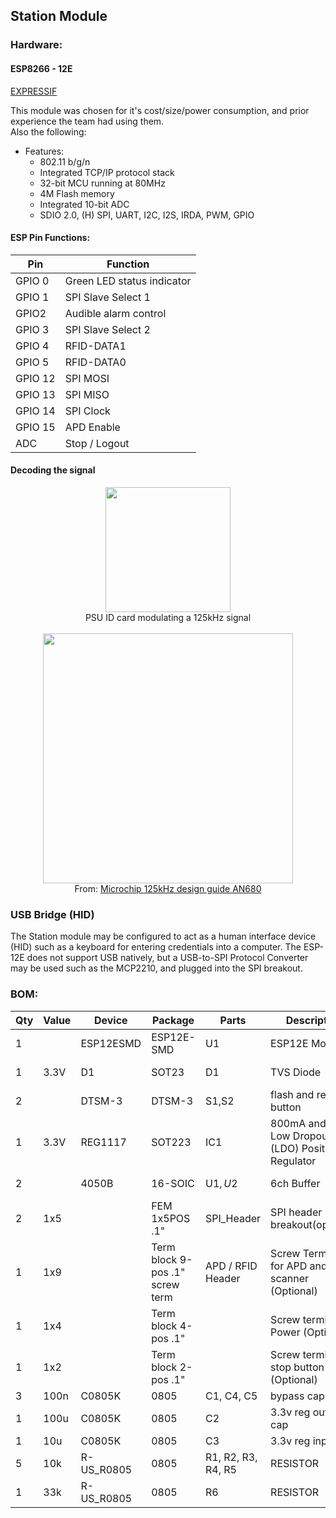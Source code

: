 ## Station Module

### Hardware:
#### ESP8266 - 12E 
<a href="https://espressif.com/en/products/hardware/esp8266ex/overview">EXPRESSIF</a>

This module was chosen for it's cost/size/power consumption, and prior experience the team had using them.<br>
Also the following:
- Features:
  - 802.11 b/g/n
  - Integrated TCP/IP protocol stack
  - 32-bit MCU running at 80MHz
  - 4M Flash memory
  - Integrated 10-bit ADC
  - SDIO 2.0, (H) SPI, UART, I2C, I2S, IRDA, PWM, GPIO





#### ESP Pin Functions:
| Pin     | Function                   |
|---------|----------------------------|
| GPIO 0  | Green LED status indicator |
| GPIO 1  | SPI Slave Select 1         |
| GPIO2   | Audible alarm control      |
| GPIO 3  | SPI Slave Select 2         |
| GPIO 4  | RFID-DATA1                 |
|  GPIO 5 | RFID-DATA0                 |
| GPIO 12 | SPI MOSI                   |
| GPIO 13 | SPI MISO                   |
| GPIO 14 | SPI Clock                  |
| GPIO 15 | APD Enable                 |
| ADC     | Stop / Logout              |








#### Decoding the signal

<p align="center">

<img src="supporting%20docs/PSUID.jpg" width="200">
<br>
PSU ID card modulating a 125kHz signal
<br><br>
<img src="supporting%20docs/FSK%20modulation.png" width="400">
<br>
From: <a href="http://ww1.microchip.com/downloads/en/DeviceDoc/51115F.pdf">Microchip 125kHz design guide AN680</a>
</p>

### USB Bridge (HID)
The Station module may be configured to act as a human interface device (HID) such as a keyboard for entering credentials into a computer.
The ESP-12E does not support USB natively, but a USB-to-SPI Protocol Converter may be used such as the MCP2210, and plugged into the SPI breakout.






### BOM:
| Qty | Value | Device     | Package                         | Parts              | Description                                        | Digikey                 | Mouser               |
|-----|-------|------------|---------------------------------|--------------------|----------------------------------------------------|-------------------------|----------------------|
| 1   |       | ESP12ESMD  | ESP12E-SMD                      | U1                 | ESP12E Module                                      | 1528-1438-ND            | 485-2491             |
| 1   | 3.3V  | D1      | SOT23                          | D1                 | TVS Diode            | MMBZ5V6ALT1GOSCT-ND      | 863-MMBZ5V6ALT1G      |
| 2   |       | DTSM-3     | DTSM-3                          | S1,S2              | flash and reset button                             | 450-2146-1-ND           | FSM2JMTR             |
| 1   | 3.3V  | REG1117    | SOT223                          | IC1                | 800mA and 1A Low Dropout (LDO) Positive Regulator  | AZ1117CH-3.3TRG1DICT-ND | 621-AZ1117CH-3.3TRG1 |
| 2   |       | 4050B      | 16-SOIC                         | U$1, U$2           | 6ch Buffer                                         | MC14050BDR2GOSCT-ND     | 863-MC14050BDR2G     |
| 2   | 1x5   |            | FEM 1x5POS .1"                  | SPI_Header         | SPI header breakout(optional)                      | S6103-ND                |                      |
| 1   | 1x9   |            | Term block 9-pos .1" screw term | APD / RFID Header  | Screw Terminal for APD and RFID scanner (Optional) | 277-1280-ND             | 651-1725724          |
| 1   | 1x4   |            | Term block 4-pos .1"            |                    | Screw terminal for Power (Optional)                | ED10563-ND              | 651-1725672          |
| 1   | 1x2   |            | Term block 2-pos .1"            |                    | Screw terminal for stop button   (Optional)        | ED10561-ND              | 571-282834-2         |
| 3   | 100n  | C0805K     | 0805                            | C1, C4, C5         | bypass cap                                         |                         |                      |
| 1   | 100u  | C0805K     | 0805                            | C2                 | 3.3v reg output cap                                |                         |                      |
| 1   | 10u   | C0805K     | 0805                            | C3                 | 3.3v reg input cap                                 |                         |                      |
| 5   | 10k   | R-US_R0805 | 0805                            | R1, R2, R3, R4, R5 | RESISTOR                                           |                         |                      |
| 1   | 33k   | R-US_R0805 | 0805                            | R6                 | RESISTOR                                           |                         |                      |
